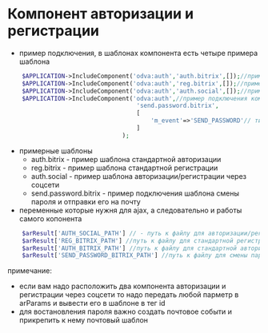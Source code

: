 # Компонент авторизации и регистрации

- пример подключения, в шаблонах компонента есть четыре примера шаблона
```php
    $APPLICATION->IncludeComponent('odva:auth','auth.bitrix',[]);//пример подключения стандартной авторизации
    $APPLICATION->IncludeComponent('odva:auth','reg.bitrix',[]);//пример подключения стандартной регистрации
    $APPLICATION->IncludeComponent('odva:auth','auth.social',[]);//пример подключения авторизации/регистрации через соцсети
    $APPLICATION->IncludeComponent('odva:auth',//пример подключения компонента смены пароля и отправки его на почту
    								'send.password.bitrix',
    								[
    									'm_event'=>'SEND_PASSWORD'// тип соыбтия почтового события для отправки сообщения с новым паролем
    								]
    							);
```
- примерные шаблоны
	- auth.bitrix - пример шаблона стандартной авторизации
	- reg.bitrix - пример шаблона стандартной регистрации
	- auth.social - пример шаблона авторизации/регистрации через соцсети
	- send.password.bitrix - пример подключения шаблона смены пароля и отправки его на почту
- переменные которые нужня для ajax, а следовательно и работы самого копонента
```php
	$arResult['AUTH_SOCIAL_PATH'] // - путь к файлу для авторизации/регистрации через соцсети
	$arResult['REG_BITRIX_PATH'] //путь к файлу для стандартной регистрации
	$arResult['AUTH_BITRIX_PATH'] //путь к файлу для стандартной авторизации
	$arResult['SEND_PASSWORD_BITRIX_PATH'] //путь к файлу для смены пароля и отправки его на почту
```
примечание:
 - если вам надо расположить два компонента авторизации и регистрации через соцсети то надо передать любой парметр в arParams и вывести его в шаблоне в тег id
 - для востановления пароля важно создать почтовое событи и прикрепить к нему почтовый шаблон